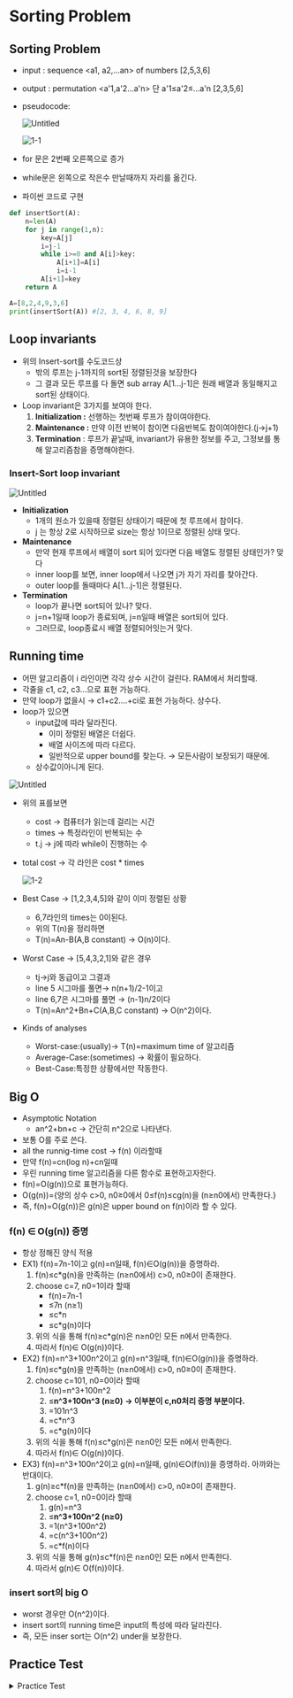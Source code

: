 # Sorting Problem

## Sorting Problem

- input : sequence <a1, a2,...an> of numbers [2,5,3,6]
- output : permutation <a'1,a'2...a'n> 단 a'1≤a'2≤...a'n [2,3,5,6]
- pseudocode:
    
    ![Untitled](https://user-images.githubusercontent.com/76714485/136055785-c0fce6c5-fc0e-4463-8eec-c0c113b1c45d.png)

    ![1-1](https://user-images.githubusercontent.com/76714485/136055832-a85ca841-1f99-466a-91f8-0fe0bfe5d8a2.png)

    
- for 문은 2번째  오른쪽으로 증가
- while문은 왼쪽으로 작은수 만날때까지 자리를 옮긴다.
- 파이썬 코드로 구현

```python
def insertSort(A):
    n=len(A)
    for j in range(1,n):
        key=A[j]
        i=j-1
        while i>=0 and A[i]>key:
            A[i+1]=A[i]
            i=i-1
        A[i+1]=key
    return A

A=[8,2,4,9,3,6]
print(insertSort(A)) #[2, 3, 4, 6, 8, 9]
```

## Loop invariants

- 위의 Insert-sort를 수도코드상
    - 밖의 루프는 j-1까지의 sort된 정렬된것을 보장한다
    - 그 결과 모든 루프를 다 돌면 sub array A[1...j-1]은 원래 배열과 동일해지고 sort된 상태이다.
- Loop invariant은  3가지를 보여야 한다.
    1. **Initialization :** 선행하는 첫번째 루프가 참이여야한다.
    2. **Maintenance :** 만약 이전 반복이 참이면 다음반복도 참이여야한다.(j→j+1)
    3. **Termination** : 루프가 끝날때, invariant가 유용한 정보를 주고, 그정보를 통해 알고리즘참을 증명해야한다.

### Insert-Sort loop invariant

![Untitled](https://user-images.githubusercontent.com/76714485/136055785-c0fce6c5-fc0e-4463-8eec-c0c113b1c45d.png)

- **Initialization**
    - 1개의 원소가 있을때 정렬된 상태이기 때문에 첫 루프에서 참이다.
    - j 는 항상 2로 시작하므로 size는 항상 1이므로 정렬된 상태 맞다.
- **Maintenance**
    - 만약 현재 루프에서 배열이 sort 되어 있다면 다음 배열도 정렬된 상태인가? 맞다
    - inner loop를 보면, inner loop에서 나오면 j가 자기 자리를 찾아간다.
    - outer loop를 돌때마다 A[1...j-1]은 정렬된다.
- **Termination**
    - loop가 끝나면 sort되어 있나? 맞다.
    - j=n+1일때 loop가 종료되며, j=n일때 배열은 sort되어 있다.
    - 그러므로, loop종료시 배열 정렬되어잇는거 맞다.

## Running time

- 어떤 알고리즘이 i 라인이면 각각 상수 시간이 걸린다. RAM에서 처리할때.
- 각줄을 c1, c2, c3...으로 표현 가능하다.
- 만약 loop가 없을시 → c1+c2....+ci로 표현 가능하다. 상수다.
- loop가 있으면
    - input값에 따라 달라진다.
        - 이미 정렬된 배열은 더쉽다.
        - 배열 사이즈에 따라 다르다.
        - 일반적으로 upper bound를 찾는다. → 모든사람이 보장되기 때문에.
    - 상수값이아니게 된다.

![Untitled](https://user-images.githubusercontent.com/76714485/136055785-c0fce6c5-fc0e-4463-8eec-c0c113b1c45d.png)

- 위의 표를보면
    - cost → 컴퓨터가 읽는데 걸리는 시간
    - times → 특정라인이 반복되는 수
    - t.j → j에 따라 while이 진행하는 수
- total cost → 각 라인은 cost * times
    
    ![1-2](https://user-images.githubusercontent.com/76714485/136055920-baec62d5-217a-45ec-8dfa-697873c1a602.png)

    
- Best Case → [1,2,3,4,5]와 같이 이미 정렬된 상황
    - 6,7라인의 times는 0이된다.
    - 위의 T(n)을 정리하면
    - T(n)=An-B(A,B constant) → O(n)이다.
- Worst Case → [5,4,3,2,1]와 같은 경우
    - tj→j와 동급이고 그결과
    - line 5 시그마를 풀면→ n(n+1)/2-1이고
    - line 6,7은  시그마를 풀면 → (n-1)n/2이다
    - T(n)=An^2+Bn+C(A,B,C constant) → O(n^2)이다.
    
- Kinds of analyses
    - Worst-case:(usually)→ T(n)=maximum time of 알고리즘
    - Average-Case:(sometimes) → 확률이 필요하다.
    - Best-Case:특정한 상황에서만 작동한다.

## Big O

- Asymptotic Notation
    - an^2+bn+c → 간단히 n^2으로 나타낸다.
- 보통 O를 주로 쓴다.
- all the runnig-time cost → f(n) 이라할때
- 만약 f(n)=cn(log n)+cn일때
- 우린 running time 알고리즘을 다른 함수로 표현하고자한다.
- f(n)=O(g(n))으로 표현가능하다.
- O(g(n))={양의 상수 c>0, n0≥0에서 0≤f(n)≤cg(n)을 (n≥n0에서) 만족한다.}
- 즉,  f(n)=O(g(n))은 g(n)은 upper bound on f(n)이라 할 수 있다.

### f(n) ∈ O(g(n)) 증명

- 항상 정해진 양식 적용
- EX1) f(n)=7n-1이고 g(n)=n일때,  f(n)∈O(g(n))을 증명하라.
    1. f(n)≤c*g(n)을 만족하는 (n≥n0에서) c>0, n0≥0이 존재한다. 
    2. choose c=7, n0=1이라 할때
        - f(n)=7n-1
        - ≤7n (n≥1)
        - ≤c*n
        - ≤c*g(n)이다
    3. 위의 식을 통해 f(n)≥c*g(n)은 n≥n0인 모든 n에서 만족한다.
    4. 따라서 f(n)∈ O(g(n))이다.
- EX2)  f(n)=n^3+100n^2이고 g(n)=n^3일때,  f(n)∈O(g(n))을 증명하라.
    1. f(n)≤c*g(n)을 만족하는 (n≥n0에서) c>0, n0≥0이 존재한다.
    2. choose c=101, n0=0이라 할때
        1. f(n)=n^3+100n^2
        2. ≤**n^3+100n^3 (n≥0)**  **→ 이부분이 c,n0처리 증명 부분이다.**
        3. =101n^3
        4.  =c*n^3
        5. =c*g(n)이다     
    3. 위의 식을 통해 f(n)≤c*g(n)은 n≥n0인 모든 n에서 만족한다.
    4. 따라서 f(n)∈ O(g(n))이다.
- EX3)  f(n)=n^3+100n^2이고 g(n)=n일때,  g(n)∈O(f(n))을 증명하라.  아까와는 반대이다.
    1. g(n)≥c*f(n)을 만족하는 (n≥n0에서) c>0, n0≥0이 존재한다.
    2. choose c=1, n0=0이라 할때
        1. g(n)=n^3
        2.  ≤**n^3+100n^2 (n≥0)**
        3. =1(n^3+100n^2)
        4. =c(n^3+100n^2)
        5. =c*f(n)이다
    3. 위의 식을 통해 g(n)≤c*f(n)은 n≥n0인 모든 n에서 만족한다.
    4. 따라서 g(n)∈ O(f(n))이다.

### insert sort의 big O

- worst 경우만 O(n^2)이다.
- insert sort의 running time은 input의 특성에 따라 달라진다.
- 즉, 모든 inser sort는 O(n^2) under을 보장한다.

## Practice Test

<details>
<summary>Practice Test</summary>
      
### 문제1

![t1-1](https://user-images.githubusercontent.com/76714485/136055961-0bb3fff9-821b-45bb-b015-854e1a7d9032.png)


### 해설1

![a1](https://user-images.githubusercontent.com/76714485/136055979-d07583e1-a541-4465-9a1d-d370da7ef538.png)


![a2](https://user-images.githubusercontent.com/76714485/136055990-8850f5ac-add9-4ea8-866e-d666ab990176.png)


![a3](https://user-images.githubusercontent.com/76714485/136056009-53eca311-d713-4513-84cd-e87fb2bb3e45.png)


![a4](https://user-images.githubusercontent.com/76714485/136056023-b6e64426-1ec9-4176-838c-9466f53baefb.png)


### 문제2

![t1-2](https://user-images.githubusercontent.com/76714485/136056042-72f2fb6c-b720-4514-b8d8-59836074aede.png)


### 해설2

- EX2-1)  f(n)=2n^3+10n^2이고 g(n)=3n^3일때,  f(n)∈O(g(n))을 증명하라.
    1. f(n)≤c*g(n)을 만족하는 (n≥n0에서) c>0, n0≥0이 존재한다.
    2. choose c=1, n0=10이라 할때
    f(n)=2n^3+10n^2
          ≤3n^3 **(n≥10)**  **→ 그래프를 이용하여 증명가능**
          =1*3n^3
          =c*3n^3
          =c*g(n)이다
    3. 위의 식을 통해 f(n)≤c*g(n)은 n≥n0인 모든 n에서 만족한다.
    4. 따라서 f(n)∈ O(g(n))이다.
- EX2-2)  f(n)=2n^3+10n^2이고 g(n)=3n^3일때,,  g(n)∈O(f(n))을 증명하라.  아까와는 반대이다.
    1. g(n)≥c*f(n)을 만족하는 (n≥n0에서) c>0, n0≥0이 존재한다.
    2. choose c=2, n0=0이라 할때
    g(n)=3n^3
          ≤4**n^3+20n^2 (n≥0) → 그래프를 이용하여 증명가능**
          =2(2n^3+10n^2)
          =c(2n^3+10n^2)
          =c*f(n)이다
    3. 위의 식을 통해 g(n)≤c*f(n)은 n≥n0인 구간에서 모든 n에서 만족한다.
    4. 따라서 g(n)∈ O(f(n))이다.
    
    궁금증 : 증명법 그래프 가능한지.
    

### 문제3

![t1-3](https://user-images.githubusercontent.com/76714485/136056084-cf587a40-6ba1-45d2-bbf7-d990d3a36a2c.png)



### 해설

- (1)
    
    ![a-3-1](https://user-images.githubusercontent.com/76714485/136056327-8da2acf1-edea-4656-9a9f-3f7b62fbb777.png)

    
- (2)
    
    ![a-3-2-2](https://user-images.githubusercontent.com/76714485/136057532-c3a24203-191a-455f-861c-fa68cf56b7c0.PNG)


    
- 
    
    ```python
    def min_max_lin(L):
        min=L[0]
        max=L[0]
        for e in L:
            if max<e:
                max=e
            if min>e:
                min=e
        return (min,max)
    
    L=[2,3,7,1]
    print(min_max_lin(L)) #(1,7)
    ```

</details>


